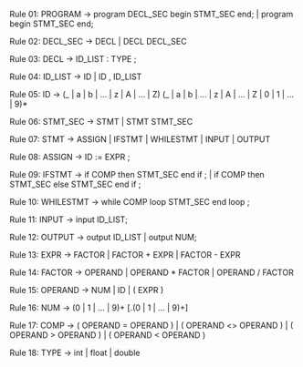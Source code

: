 Rule 01: PROGRAM -> program DECL_SEC begin STMT_SEC end; | program begin STMT_SEC end;

Rule 02: DECL_SEC -> DECL | DECL DECL_SEC

Rule 03: DECL -> ID_LIST : TYPE ;

Rule 04: ID_LIST -> ID | ID , ID_LIST

Rule 05: ID -> (_ | a | b | ... | z | A | ... | Z) (_ | a | b | ... | z | A | ... | Z | 0 | 1 | ... | 9)*

Rule 06: STMT_SEC -> STMT | STMT STMT_SEC

Rule 07: STMT -> ASSIGN | IFSTMT | WHILESTMT | INPUT | OUTPUT

Rule 08: ASSIGN -> ID := EXPR ;

Rule 09: IFSTMT -> if COMP then STMT_SEC end if ; | if COMP then STMT_SEC else STMT_SEC end if ;

Rule 10: WHILESTMT -> while COMP loop STMT_SEC end loop ;

Rule 11: INPUT -> input ID_LIST;

Rule 12: OUTPUT -> output ID_LIST | output NUM;

Rule 13: EXPR -> FACTOR | FACTOR + EXPR | FACTOR - EXPR

Rule 14: FACTOR -> OPERAND | OPERAND * FACTOR | OPERAND / FACTOR

Rule 15: OPERAND -> NUM | ID | ( EXPR )

Rule 16: NUM -> (0 | 1 | ... | 9)+ [.(0 | 1 | ... | 9)+]

Rule 17: COMP -> ( OPERAND = OPERAND ) | ( OPERAND <> OPERAND ) | ( OPERAND > OPERAND ) | ( OPERAND < OPERAND )

Rule 18: TYPE -> int | float | double